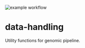 ![example workflow](https://github.com/eferos93/data-handling/actions/workflows/data-handling-CI.yml/badge.svg)
# data-handling
Utility functions for genomic pipeline.
